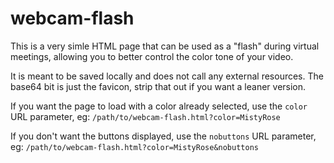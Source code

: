 # webcam-flash
This is a very simle HTML page that can be used as a "flash" during virtual meetings, allowing you to better control the color tone of your video.

It is meant to be saved locally and does not call any external resources. The base64 bit is just the favicon, strip that out if you want a leaner version.

If you want the page to load with a color already selected, use the `color` URL parameter, eg: `/path/to/webcam-flash.html?color=MistyRose`

If you don't want the buttons displayed, use the `nobuttons` URL parameter, eg: `/path/to/webcam-flash.html?color=MistyRose&nobuttons`
